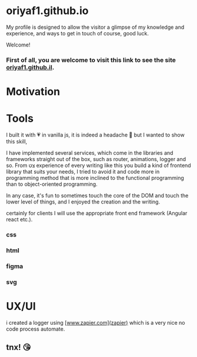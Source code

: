 
# oriyaf1.github.io
My profile is designed to allow the visitor a glimpse of my knowledge and experience, and ways to get in touch of course, good luck.


Welcome!
### First of all, you are welcome to visit this link to see the site [oriyaf1.github.il](www.oriyaf1.github.il).

# Motivation

# Tools

I built it with 💗 in vanilla js, it is indeed a headache 🥴 but I wanted to show this skill,

I have implemented several services, which come in the libraries and frameworks straight out of the box, such as router, animations, logger and so.
From צט experience of every writing like this you build a kind of frontend library that suits your needs, I tried to avoid it and code more in programming method that is more inclined to the functional programming than to object-oriented programming.

In any case, it's fun to sometimes touch the core of the DOM and touch the lower level of things, and I enjoyed the creation and the writing.

certainly for clients I will use the appropriate front end framework (Angular react etc.).

### css 
### html
### figma
### svg


# UX/UI

i created a logger using [www.zapier.com](zapier) which is a very nice no code process automate.

## tnx! 😘
